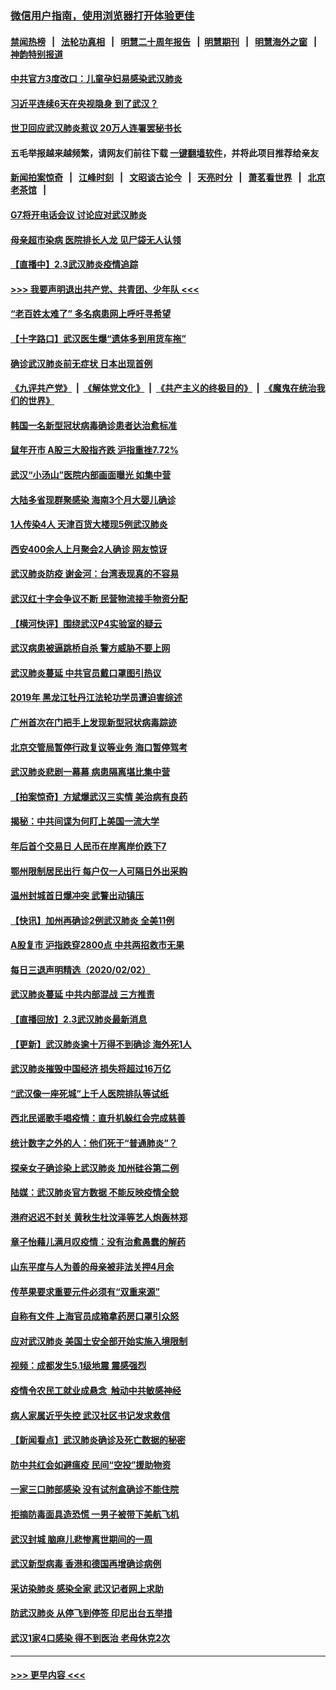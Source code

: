### [微信用户指南，使用浏览器打开体验更佳](https://github.com/gfw-breaker/banned-news1/blob/master/indexes/wechat-guide.md?t=0)
#### [禁闻热榜](热点新闻.md?t=0)  &nbsp;&nbsp;|&nbsp;&nbsp; [法轮功真相](https://github.com/gfw-breaker/truth/blob/master/README.md?t=0) &nbsp;&nbsp;|&nbsp;&nbsp; [明慧二十周年报告](https://github.com/gfw-breaker/mh-reports/blob/master/README.md?t=0) &nbsp;&nbsp;|&nbsp;&nbsp;[明慧期刊](https://github.com/gfw-breaker/mh-qikan) &nbsp;&nbsp;|&nbsp;&nbsp; [明慧海外之窗](https://github.com/gfw-breaker/mh-news/blob/master/README.md?t=0) &nbsp;&nbsp;|&nbsp;&nbsp; [神韵特别报道](https://github.com/gfw-breaker/mh-news/blob/master/shenyun.md?t=0)
#### [中共官方3度改口：儿童孕妇易感染武汉肺炎](../pages/nsc413/n11841631.md?t=02040002) 
#### [习近平连续6天在央视隐身 到了武汉？](../pages/nsc413/n11841881.md?t=02040002) 
#### [世卫回应武汉肺炎惹议 20万人连署罢秘书长](../pages/nsc413/n11841664.md?t=02040002) 
#### 五毛举报越来越频繁，请网友们前往下载 [一键翻墙软件](https://github.com/gfw-breaker/ssr-accounts)，并将此项目推荐给亲友
#### [新闻拍案惊奇](https://github.com/gfw-breaker/banned-news1/blob/master/pages/link4.md) &nbsp;&nbsp;|&nbsp;&nbsp; [江峰时刻](https://github.com/gfw-breaker/banned-news1/blob/master/pages/link4.md) &nbsp;&nbsp;|&nbsp;&nbsp; [文昭谈古论今](https://github.com/gfw-breaker/banned-news1/blob/master/pages/link4.md) &nbsp;&nbsp;|&nbsp;&nbsp; [天亮时分](https://github.com/gfw-breaker/banned-news1/blob/master/pages/link4.md) &nbsp;&nbsp;|&nbsp;&nbsp; [萧茗看世界](https://github.com/gfw-breaker/banned-news1/blob/master/pages/link4.md) &nbsp;&nbsp;|&nbsp;&nbsp; [北京老茶馆](https://github.com/gfw-breaker/banned-news1/blob/master/pages/link4.md) &nbsp;&nbsp;|&nbsp;&nbsp; 
#### [G7将开电话会议 讨论应对武汉肺炎](../pages/nsc413/n11841658.md?t=02040002) 
#### [母亲超市染病 医院排长人龙 见尸袋无人认领](../pages/nsc413/n11841762.md?t=02040002) 
#### [【直播中】2.3武汉肺炎疫情追踪](../pages/nsc413/n11841577.md?t=02040002) 
#### [>>> 我要声明退出共产党、共青团、少年队 <<<](https://github.com/begood0513/goodnews/blob/master/quit/letter.md) 
#### [“老百姓太难了” 多名病患网上呼吁寻希望](../pages/nsc413/n11841565.md?t=02040002) 
#### [【十字路口】武汉医生爆“遗体多到用货车拖”](../pages/nsc413/n11840013.md?t=02040002) 
#### [确诊武汉肺炎前无症状 日本出现首例](../pages/nsc413/n11841567.md?t=02040002) 
#### [《九评共产党》](https://github.com/begood0513/9ping.md/blob/master/README.md) &nbsp;|&nbsp; [《解体党文化》](../../../../jtdwh.md/blob/master/README.md)  &nbsp;|&nbsp; [《共产主义的终极目的》](../../../../gczydzjmd.md/blob/master/README.md) &nbsp;|&nbsp; [《魔鬼在统治我们的世界》](../../../../mgztzwmdsj.md/blob/master/README.md) 
#### [韩国一名新型冠状病毒确诊患者达治愈标准](../pages/nsc413/n11841523.md?t=02040002) 
#### [鼠年开市 A股三大股指齐跌 沪指重挫7.72%](../pages/nsc413/n11840461.md?t=02040002) 
#### [武汉“小汤山”医院内部画面曝光 如集中营](../pages/nsc413/n11841060.md?t=02040002) 
#### [大陆多省现群聚感染 海南3个月大婴儿确诊](../pages/nsc413/n11841274.md?t=02040002) 
#### [1人传染4人 天津百货大楼现5例武汉肺炎](../pages/nsc413/n11840677.md?t=02040002) 
#### [西安400余人上月聚会2人确诊 网友惊讶](../pages/nsc413/n11841178.md?t=02040002) 
#### [武汉肺炎防疫 谢金河：台湾表现真的不容易](../pages/nsc413/n11841120.md?t=02040002) 
#### [武汉红十字会争议不断 民营物流接手物资分配](../pages/nsc413/n11840733.md?t=02040002) 
#### [【横河快评】围绕武汉P4实验室的疑云](../pages/nsc413/n11840494.md?t=02040002) 
#### [武汉病患被逼跳桥自杀 警方威胁不要上网](../pages/nsc413/n11838521.md?t=02040002) 
#### [武汉肺炎蔓延 中共官员戴口罩图引热议](../pages/nsc413/n11840917.md?t=02040002) 
#### [2019年 黑龙江牡丹江法轮功学员遭迫害综述](../pages/nsc413/n11839335.md?t=02040002) 
#### [广州首次在门把手上发现新型冠状病毒踪迹](../pages/nsc413/n11840613.md?t=02040002) 
#### [北京交管局暂停行政复议等业务 海口暂停驾考](../pages/nsc413/n11840528.md?t=02040002) 
#### [武汉肺炎悲剧一幕幕 病患隔离堪比集中营](../pages/nsc413/n11838047.md?t=02040002) 
#### [【拍案惊奇】方斌爆武汉三实情 美治病有良药](../pages/nsc413/n11839984.md?t=02040002) 
#### [揭秘：中共间谍为何盯上美国一流大学](../pages/nsc413/n11840270.md?t=02040002) 
#### [年后首个交易日 人民币在岸离岸价跌下7](../pages/nsc413/n11840366.md?t=02040002) 
#### [鄂州限制居民出行 每户仅一人可隔日外出采购](../pages/nsc413/n11839131.md?t=02040002) 
#### [温州封城首日爆冲突 武警出动镇压](../pages/nsc413/n11839881.md?t=02040002) 
#### [【快讯】加州再确诊2例武汉肺炎 全美11例](../pages/nsc413/n11840339.md?t=02040002) 
#### [A股复市 沪指跌穿2800点 中共两招救市无果](../pages/nsc413/n11839859.md?t=02040002) 
#### [每日三退声明精选（2020/02/02）](../pages/nsc413/n11840257.md?t=02040002) 
#### [武汉肺炎蔓延 中共内部混战 三方推责](../pages/nsc413/n11839612.md?t=02040002) 
#### [【直播回放】2.3武汉肺炎最新消息](../pages/nsc413/n11840124.md?t=02040002) 
#### [【更新】武汉肺炎逾十万得不到确诊 海外死1人](../pages/nsc413/n11801312.md?t=02040002) 
#### [武汉肺炎摧毁中国经济 损失将超过16万亿](../pages/nsc413/n11839723.md?t=02040002) 
#### [“武汉像一座死城”上千人医院排队等试纸](../pages/nsc413/n11839724.md?t=02040002) 
#### [西北民谣歌手唱疫情：直升机躲红会完成慈善](../pages/nsc413/n11839757.md?t=02040002) 
#### [统计数字之外的人：他们死于“普通肺炎”？](../pages/nsc413/n11839788.md?t=02040002) 
#### [探亲女子确诊染上武汉肺炎 加州硅谷第二例](../pages/nsc413/n11839784.md?t=02040002) 
#### [陆媒：武汉肺炎官方数据 不能反映疫情全貌](../pages/nsc413/n11839828.md?t=02040002) 
#### [港府迟迟不封关 黄秋生杜汶泽等艺人炮轰林郑](../pages/nsc413/n11839562.md?t=02040002) 
#### [章子怡藉儿满月叹疫情：没有治愈愚蠢的解药](../pages/nsc413/n11839428.md?t=02040002) 
#### [山东平度与人为善的母亲被非法关押4月余](../pages/nsc413/n11834949.md?t=02040002) 
#### [传苹果要求重要元件必须有“双重来源”](../pages/nsc413/n11839717.md?t=02040002) 
#### [自称有文件 上海官员成箱拿药房口罩引众怒](../pages/nsc413/n11839279.md?t=02040002) 
#### [应对武汉肺炎 美国土安全部开始实施入境限制](../pages/nsc413/n11839729.md?t=02040002) 
#### [视频：成都发生5.1级地震 震感强烈](../pages/nsc413/n11839732.md?t=02040002) 
#### [疫情令农民工就业成悬念  触动中共敏感神经](../pages/nsc413/n11839625.md?t=02040002) 
#### [病人家属近乎失控 武汉社区书记发求救信](../pages/nsc413/n11839621.md?t=02040002) 
#### [【新闻看点】武汉肺炎确诊及死亡数据的秘密](../pages/nsc413/n11839539.md?t=02040002) 
#### [防中共红会如避瘟疫 民间“空投”援助物资](../pages/nsc413/n11839313.md?t=02040002) 
#### [一家三口肺部感染 没有试剂盒确诊不能住院](../pages/nsc413/n11839581.md?t=02040002) 
#### [拒摘防毒面具造恐慌 一男子被带下美航飞机](../pages/nsc413/n11839455.md?t=02040002) 
#### [武汉封城 脑麻儿悲惨离世期间的一周](../pages/nsc413/n11839378.md?t=02040002) 
#### [武汉新型病毒 香港和德国再增确诊病例](../pages/nsc413/n11839381.md?t=02040002) 
#### [采访染肺炎 感染全家 武汉记者网上求助](../pages/nsc413/n11839411.md?t=02040002) 
#### [防武汉肺炎 从停飞到停签 印尼出台五举措](../pages/nsc413/n11839282.md?t=02040002) 
#### [武汉1家4口感染 得不到医治 老母休克2次](../pages/nsc413/n11839277.md?t=02040002) 

----
#### [ >>> 更早内容 <<< ](../indexes/nsc413-earlier.md)
